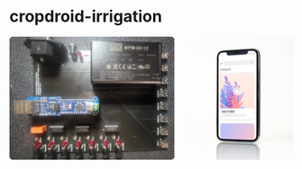 # cropdroid-irrigation

[<img src="cropdroid-irrigation-controller.png">](https://github.com/jeremyhahn/cropdroid-irrigation)

